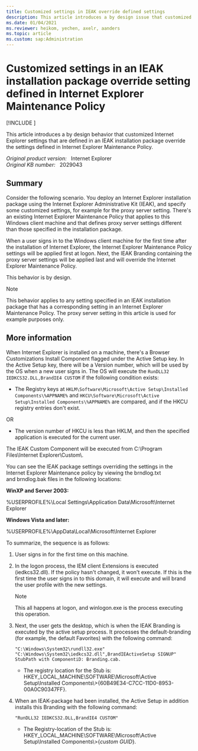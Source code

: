 ```yaml
---
title: Customized settings in IEAK override defined settings
description: This article introduces a by design issue that customized settings that are defined in an IEAK installation package override the settings defined in Internet Explorer Maintenance Policy.
ms.date: 01/04/2021
ms.reviewer: heikom, yechen, axelr, aanders
ms.topic: article
ms.custom: sap:Administration
---
```

# Customized settings in an IEAK installation package override setting defined in Internet Explorer Maintenance Policy

[!INCLUDE [](../../../includes/browsers-important.md)]

This article introduces a by design behavior that customized Internet Explorer settings that are defined in an IEAK installation package override the settings defined in Internet Explorer Maintenance Policy.

_Original product version:_ &nbsp; Internet Explorer  
_Original KB number:_ &nbsp; 2029043

## Summary

Consider the following scenario. You deploy an Internet Explorer installation package using the Internet Explorer Administrative Kit (IEAK), and specify some customized settings, for example for the proxy server setting. There's an existing Internet Explorer Maintenance Policy that applies to this Windows client machine and that defines proxy server settings different than those specified in the installation package.

When a user signs in to the Windows client machine for the first time after the installation of Internet Explorer, the Internet Explorer Maintenance Policy settings will be applied first at logon. Next, the IEAK Branding containing the proxy server settings will be applied last and will override the Internet Explorer Maintenance Policy.

This behavior is by design.

> [!NOTE]
> This behavior applies to any setting specified in an IEAK installation package that has a corresponding setting in an Internet Explorer Maintenance Policy. The proxy server setting in this article is used for example purposes only.

## More information

When Internet Explorer is installed on a machine, there's a Browser Customizations Install Component flagged under the Active Setup key. In the Active Setup key, there will be a Version number, which will be used by the OS when a new user signs in. The OS will execute the `RunDLL32 IEDKCS32.DLL,BrandIE4 CUSTOM` if the following condition exists:

- The Registry keys at `HKLM\Software\Microsoft\Active Setup\Installed Components\%APPNAME%` and `HKCU\Software\Microsoft\Active Setup\Installed Components\%APPNAME%` are compared, and if the HKCU registry entries don't exist.

OR

- The version number of HKCU is less than HKLM, and then the specified application is executed for the current user.

The IEAK Custom Component will be executed from C:\Program Files\Internet Explorer\Custom\\.

You can see the IEAK package settings overriding the settings in the Internet Explorer Maintenance policy by viewing the brndlog.txt and brndlog.bak files in the following locations:

**WinXP and Server 2003:**

%USERPROFILE%\Local Settings\Application Data\Microsoft\Internet Explorer

**Windows Vista and later:**

%USERPROFILE%\AppData\Local\Microsoft\Internet Explorer

To summarize, the sequence is as follows:

1. User signs in for the first time on this machine.

2. In the logon process, the IEM client Extensions is executed (iedkcs32.dll). If the policy hasn't changed, it won't execute. If this is the first time the user signs in to this domain, it will execute and will brand the user profile with the new settings.

   > [!NOTE]
   > This all happens at logon, and winlogon.exe is the process executing this operation.

3. Next, the user gets the desktop, which is when the IEAK Branding is executed by the active setup process. It processes the default-branding (for example, the default Favorites) with the following command:

   ```console
   "C:\Windows\System32\rundll32.exe" "C:\Windows\System32\iedkcs32.dll",BrandIEActiveSetup SIGNUP" StubPath with ComponentiD: Branding.cab.
   ```

   - The registry location for the Stub is: HKEY_LOCAL_MACHINE\SOFTWARE\Microsoft\Active Setup\Installed Components\\>{60B49E34-C7CC-11D0-8953-00A0C90347FF}.

4. When an IEAK-package had been installed, the Active Setup in addition installs this Branding with the following command:

   ```console
   "RunDLL32 IEDKCS32.DLL,BrandIE4 CUSTOM"
   ```

   - The Registry-location of the Stub is: HKEY_LOCAL_MACHINE\SOFTWARE\Microsoft\Active Setup\Installed Components\\>{*custom GUID*}.
